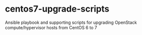 # centos7-upgrade-scripts
Ansible playbook and supporting scripts for upgrading OpenStack compute/hypervisor hosts from CentOS 6 to 7
